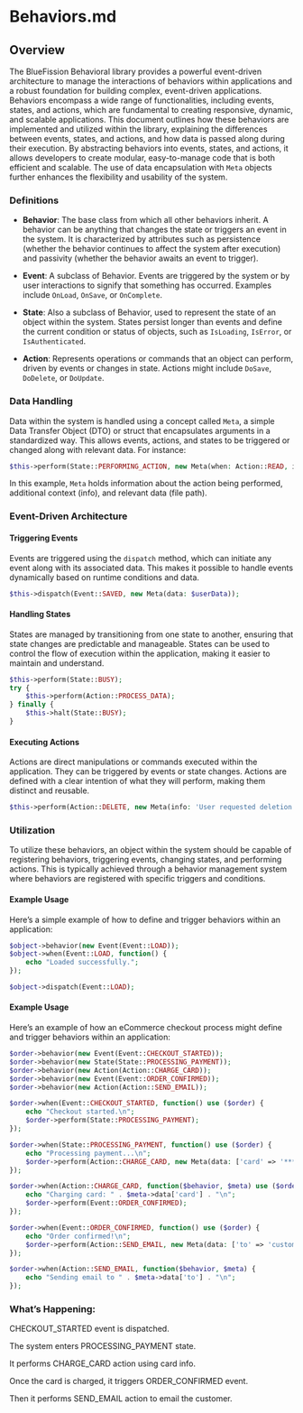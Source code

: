 # Behaviors.md

## Overview

The BlueFission Behavioral library provides a powerful event-driven architecture to manage the interactions of behaviors within applications and a robust foundation for building complex, event-driven applications. Behaviors encompass a wide range of functionalities, including events, states, and actions, which are fundamental to creating responsive, dynamic, and scalable applications. This document outlines how these behaviors are implemented and utilized within the library, explaining the differences between events, states, and actions, and how data is passed along during their execution. By abstracting behaviors into events, states, and actions, it allows developers to create modular, easy-to-manage code that is both efficient and scalable. The use of data encapsulation with `Meta` objects further enhances the flexibility and usability of the system.

### Definitions

- **Behavior**: The base class from which all other behaviors inherit. A behavior can be anything that changes the state or triggers an event in the system. It is characterized by attributes such as persistence (whether the behavior continues to affect the system after execution) and passivity (whether the behavior awaits an event to trigger).

- **Event**: A subclass of Behavior. Events are triggered by the system or by user interactions to signify that something has occurred. Examples include `OnLoad`, `OnSave`, or `OnComplete`.

- **State**: Also a subclass of Behavior, used to represent the state of an object within the system. States persist longer than events and define the current condition or status of objects, such as `IsLoading`, `IsError`, or `IsAuthenticated`.

- **Action**: Represents operations or commands that an object can perform, driven by events or changes in state. Actions might include `DoSave`, `DoDelete`, or `DoUpdate`.

### Data Handling

Data within the system is handled using a concept called `Meta`, a simple Data Transfer Object (DTO) or struct that encapsulates arguments in a standardized way. This allows events, actions, and states to be triggered or changed along with relevant data. For instance:

```php
$this->perform(State::PERFORMING_ACTION, new Meta(when: Action::READ, info: 'Opening the file for reading', data: $path));
```

In this example, `Meta` holds information about the action being performed, additional context (info), and relevant data (file path).

### Event-Driven Architecture

#### Triggering Events

Events are triggered using the `dispatch` method, which can initiate any event along with its associated data. This makes it possible to handle events dynamically based on runtime conditions and data.

```php
$this->dispatch(Event::SAVED, new Meta(data: $userData));
```

#### Handling States

States are managed by transitioning from one state to another, ensuring that state changes are predictable and manageable. States can be used to control the flow of execution within the application, making it easier to maintain and understand.

```php
$this->perform(State::BUSY);
try {
    $this->perform(Action::PROCESS_DATA);
} finally {
    $this->halt(State::BUSY);
}
```

#### Executing Actions

Actions are direct manipulations or commands executed within the application. They can be triggered by events or state changes. Actions are defined with a clear intention of what they will perform, making them distinct and reusable.

```php
$this->perform(Action::DELETE, new Meta(info: 'User requested deletion'));
```

### Utilization

To utilize these behaviors, an object within the system should be capable of registering behaviors, triggering events, changing states, and performing actions. This is typically achieved through a behavior management system where behaviors are registered with specific triggers and conditions.

#### Example Usage

Here’s a simple example of how to define and trigger behaviors within an application:

```php
$object->behavior(new Event(Event::LOAD));
$object->when(Event::LOAD, function() {
    echo "Loaded successfully.";
});

$object->dispatch(Event::LOAD);
```

#### Example Usage
Here’s an example of how an eCommerce checkout process might define and trigger behaviors within an application:

```php
$order->behavior(new Event(Event::CHECKOUT_STARTED));
$order->behavior(new State(State::PROCESSING_PAYMENT));
$order->behavior(new Action(Action::CHARGE_CARD));
$order->behavior(new Event(Event::ORDER_CONFIRMED));
$order->behavior(new Action(Action::SEND_EMAIL));

$order->when(Event::CHECKOUT_STARTED, function() use ($order) {
    echo "Checkout started.\n";
    $order->perform(State::PROCESSING_PAYMENT);
});

$order->when(State::PROCESSING_PAYMENT, function() use ($order) {
    echo "Processing payment...\n";
    $order->perform(Action::CHARGE_CARD, new Meta(data: ['card' => '**** **** **** 1234']));
});

$order->when(Action::CHARGE_CARD, function($behavior, $meta) use ($order) {
    echo "Charging card: " . $meta->data['card'] . "\n";
    $order->perform(Event::ORDER_CONFIRMED);
});

$order->when(Event::ORDER_CONFIRMED, function() use ($order) {
    echo "Order confirmed!\n";
    $order->perform(Action::SEND_EMAIL, new Meta(data: ['to' => 'customer@example.com']));
});

$order->when(Action::SEND_EMAIL, function($behavior, $meta) {
    echo "Sending email to " . $meta->data['to'] . "\n";
});

```

### What’s Happening:
 CHECKOUT_STARTED event is dispatched.

 The system enters PROCESSING_PAYMENT state.

 It performs CHARGE_CARD action using card info.

 Once the card is charged, it triggers ORDER_CONFIRMED event.

 Then it performs SEND_EMAIL action to email the customer.
